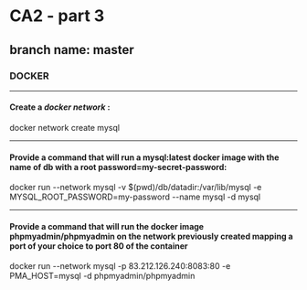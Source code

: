 # CA2 - part 3
## branch name: master

### DOCKER
***
#### Create a *docker network* :
docker network create mysql
***
#### Provide a command that will run a mysql:latest docker image with the name of db with a root password=my-secret-password:
docker run --network mysql -v $(pwd)/db/datadir:/var/lib/mysql -e MYSQL_ROOT_PASSWORD=my-password --name mysql -d mysql
***
#### Provide a command that will run the docker image phpmyadmin/phpmyadmin on the network previously created mapping a port of your choice to port 80 of the container
docker run --network mysql -p 83.212.126.240:8083:80 -e PMA_HOST=mysql -d phpmyadmin/phpmyadmin